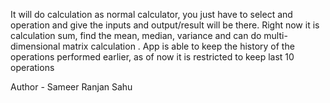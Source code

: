It will do calculation as normal calculator, you just have to select and operation and give the inputs and output/result will be there.
Right now it is calculation sum, find the mean, median, variance and can do multi-dimensional matrix calculation .
App is able to keep the history of the operations performed earlier, as of now it is restricted to keep last 10 operations

Author - Sameer Ranjan Sahu
